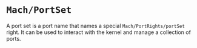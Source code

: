 # ``Mach/PortSet``

A port set is a port name that names a special ``Mach/PortRights/portSet`` right. It can be used to interact with the kernel and manage a collection of ports.